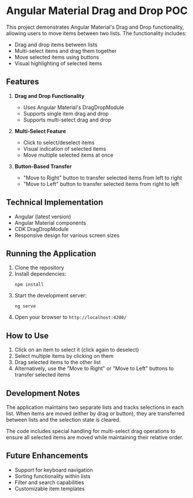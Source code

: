 # Angular Material Drag and Drop POC

This project demonstrates Angular Material's Drag and Drop functionality, allowing users to move items between two lists. The functionality includes:

- Drag and drop items between lists
- Multi-select items and drag them together
- Move selected items using buttons
- Visual highlighting of selected items

## Features

1. **Drag and Drop Functionality**
   - Uses Angular Material's DragDropModule
   - Supports single item drag and drop
   - Supports multi-select drag and drop

2. **Multi-Select Feature**
   - Click to select/deselect items
   - Visual indication of selected items
   - Move multiple selected items at once

3. **Button-Based Transfer**
   - "Move to Right" button to transfer selected items from left to right
   - "Move to Left" button to transfer selected items from right to left

## Technical Implementation

- Angular (latest version)
- Angular Material components
- CDK DragDropModule
- Responsive design for various screen sizes

## Running the Application

1. Clone the repository
2. Install dependencies:
   ```
   npm install
   ```
3. Start the development server:
   ```
   ng serve
   ```
4. Open your browser to `http://localhost:4200/`

## How to Use

1. Click on an item to select it (click again to deselect)
2. Select multiple items by clicking on them
3. Drag selected items to the other list
4. Alternatively, use the "Move to Right" or "Move to Left" buttons to transfer selected items

## Development Notes

The application maintains two separate lists and tracks selections in each list. When items are moved (either by drag or button), they are transferred between lists and the selection state is cleared.

The code includes special handling for multi-select drag operations to ensure all selected items are moved while maintaining their relative order.

## Future Enhancements

- Support for keyboard navigation
- Sorting functionality within lists
- Filter and search capabilities
- Customizable item templates
